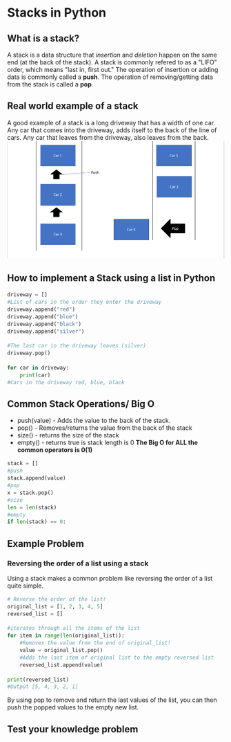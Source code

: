 # Stacks in Python

## What is a stack?
A stack is a data structure that *insertion* and *deletion* happen on the same end (at the back of the stack). A stack is commonly refered to as a "LIFO" order, which means "last in, first out." The operation of insertion or adding data is commonly called a **push**. The operation of removing/getting data from the stack is called a **pop**. 

## Real world example of a stack
A good example of a stack is a long driveway that has a width of one car. Any car that comes into the driveway, adds itself to the back of the line of cars. Any car that leaves from the driveway, also leaves from the back.
![Alt text](https://github.com/Tskalka/DataStructureTutorial/blob/main/assets/Driveway.PNG)

## How to implement a Stack using a list in Python
```python
driveway = []
#List of cars in the order they enter the driveway
driveway.append("red")
driveway.append("blue")
driveway.append("black")
driveway.append("silver")

#The last car in the driveway leaves (silver)
driveway.pop()

for car in driveway:
    print(car)
#Cars in the driveway red, blue, black
```
## Common Stack Operations/ Big O
* push(value) - Adds the value to the back of the stack.
* pop() - Removes/returns the value from the back of the stack
* size() - returns the size of the stack
* empty() - returns true is stack length is 0
**The Big O for ALL the common operators is 0(1)**
```python
stack = []
#push
stack.append(value)
#pop
x = stack.pop()
#size
len = len(stack)
#empty
if len(stack) == 0:
```
## Example Problem
### Reversing the order of a list using a stack
Using a stack makes a common problem like reversing the order of a list quite simple.
```python
# Reverse the order of the list!
original_list = [1, 2, 3, 4, 5]
reversed_list = []

#iterates through all the items of the list
for item in range(len(original_list)):
    #Removes the value from the end of original_list!
    value = original_list.pop()
    #Adds the last item of original list to the empty reversed list
    reversed_list.append(value)

print(reversed_list)
#Output [5, 4, 3, 2, 1]
```
By using pop to remove and return the last values of the list, you can then push the popped values to the empty new list.
## Test your knowledge problem

